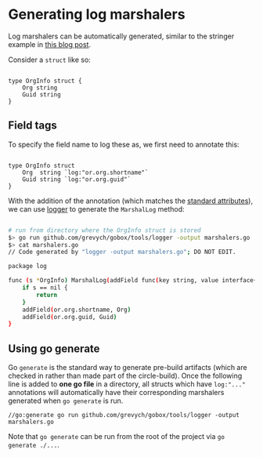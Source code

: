 # Generating log marshalers

Log marshalers can be automatically generated, similar to the stringer
example in [this blog post](https://blog.golang.org/generate).

Consider a `struct` like so:

```golang

type OrgInfo struct {
    Org string
    Guid string
}
```

## Field tags

To specify the field name to log these as, we first need to annotate
this:

```golang

type OrgInfo struct
    Org  string `log:"or.org.shortname"`
    Guid string `log:"or.org.guid"`
}

```

With the addition of the annotation (which matches the [standard
attributes](https://app.datadoghq.com/logs/pipelines/standard-attributes)),
we can use
[logger](https://github.com/grevych/gobox/tree/master/tools/logger)
to generate the `MarshalLog` method:

```bash

# run from directory where the OrgInfo struct is stored
$> go run github.com/grevych/gobox/tools/logger -output marshalers.go
$> cat marshalers.go
// Code generated by "logger -output marshalers.go"; DO NOT EDIT.

package log

func (s *OrgInfo) MarshalLog(addField func(key string, value interface{})) {
	if s == nil {
		return
	}
	addField(or.org.shortname, Org)
	addField(or.org.guid, Guid)
}
```

## Using go generate

Go `generate` is the standard way to generate pre-build artifacts
(which are checked in rather than made part of the circle-build).
Once the following line is added to **one go file** in a directory,
all structs which have `log:"..."` annotations will automatically have
their corresponding marshalers generated when `go generate` is run.

    //go:generate go run github.com/grevych/gobox/tools/logger -output marshalers.go

Note that `go generate` can be run from the root of the project via
`go generate ./...`.
